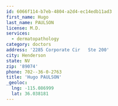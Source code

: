 ```yaml
---
id: 6066f114-b7eb-4804-a2d4-ec14edb11ad3
first_name: Hugo
last_name: PAULSON
license: M.D.
services:
  - dermatopathology
category: doctors
address: '2285 Corporate Cir   Ste 200'
city: Henderson
state: NV
zip: '89074'
phone: 702--36-0-2763
title: 'Hugo PAULSON'
_geoloc:
  lng: -115.086999
  lat: 36.038181
---
```

